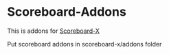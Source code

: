 # Scoreboard-Addons
This is addons for [Scoreboard-X](https://github.com/ItzCandra23/scoreboard-x)

Put scoreboard addons in scoreboard-x/addons folder
